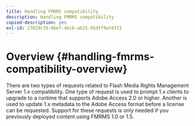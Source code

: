 ```yaml
---
title: Handling FMRMS compatibility
description: Handling FMRMS compatibility
copied-description: yes
exl-id: 17029cf8-6be7-4bcb-a615-95dff9a7d723
---
```

# Overview {#handling-fmrms-compatibility-overview}

There are two types of requests related to Flash Media Rights Management Server 1.x compatibility. One type of request is used to prompt 1.x clients to upgrade to a runtime that supports Adobe Access 2.0 or higher. Another is used to update 1.x metadata to the Adobe Access format before a license can be requested. Support for these requests is only needed if you previously deployed content using FMRMS 1.0 or 1.5.
